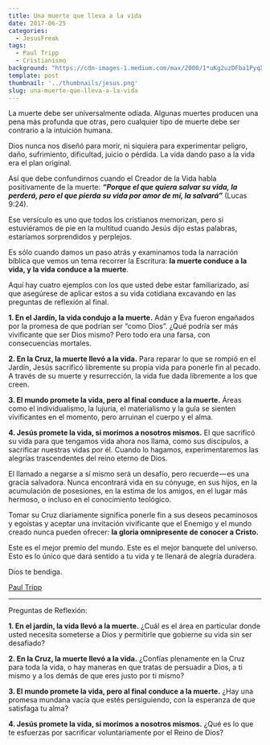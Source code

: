 ```yaml
---
title: Una muerte que lleva a la vida
date: 2017-06-25
categories:
  - JesusFreak
tags:
  - Paul Tripp
  - Cristianismo
background: "https://cdn-images-1.medium.com/max/2000/1*uKg2uzDFba1PyqXq0yGwyw.jpeg"
template: post
thumbnail: '../thumbnails/jesus.png'
slug: una-muerte-que-lleva-a-la-vida
---
```


La muerte debe ser universalmente odiada. Algunas muertes producen una pena más profunda que otras, pero cualquier tipo de muerte debe ser contrario a la intuición humana.

Dios nunca nos diseñó para morir, ni siquiera para experimentar peligro, daño, sufrimiento, dificultad, juicio o pérdida. La vida dando paso a la vida era el plan original.

Así que debe confundirnos cuando el Creador de la Vida habla positivamente de la muerte: ***“Porque el que quiera salvar su vida, la perderá, pero el que pierda su vida por amor de mí, la salvará”*** (Lucas 9:24).

Ese versículo es uno que todos los cristianos memorizan, pero si estuviéramos de pie en la multitud cuando Jesús dijo estas palabras, estaríamos sorprendidos y perplejos.

Es sólo cuando damos un paso atrás y examinamos toda la narración bíblica que vemos un tema recorrer la Escritura: **la muerte conduce a la vida, y la vida conduce a la muerte**.

Aquí hay cuatro ejemplos con los que usted debe estar familiarizado, así que asegúrese de aplicar estos a su vida cotidiana excavando en las preguntas de reflexión al final.

**1. En el Jardín, la vida condujo a la muerte.** Adán y Eva fueron engañados por la promesa de que podrían ser “como Dios”. ¿Qué podría ser más vivificante que ser Dios mismo? Pero todo era una farsa, con consecuencias mortales.

**2. En la Cruz, la muerte llevó a la vida.** Para reparar lo que se rompió en el Jardín, Jesús sacrificó libremente su propia vida para ponerle fin al pecado. A través de su muerte y resurrección, la vida fue dada libremente a los que creen.

**3. El mundo promete la vida, pero al final conduce a la muerte.** Áreas como el individualismo, la lujuria, el materialismo y la gula se sienten vivificantes en el momento, pero arruinan el cuerpo y el alma.

**4. Jesús promete la vida, si morimos a nosotros mismos.** El que sacrificó su vida para que tengamos vida ahora nos llama, como sus discípulos, a sacrificar nuestras vidas por él. Cuando lo hagamos, experimentaremos las alegrías trascendentes del reino eterno de Dios.

El llamado a negarse a sí mismo será un desafío, pero recuerde — es una gracia salvadora. Nunca encontrará vida en su cónyuge, en sus hijos, en la acumulación de posesiones, en la estima de los amigos, en el lugar más hermoso, o incluso en el conocimiento teológico.

Tomar su Cruz diariamente significa ponerle fin a sus deseos pecaminosos y egoístas y aceptar una invitación vivificante que el Enemigo y el mundo creado nunca pueden ofrecer: **la gloria omnipresente de conocer a Cristo.**

Este es el mejor premio del mundo. Este es el mejor banquete del universo. Esto es lo único que dará sentido a tu vida y te llenará de alegría duradera.

Dios te bendiga.

[Paul Tripp](https://www.paultripp.com/)

* * *

Preguntas de Reflexión:

**1. En el jardín, la vida llevó a la muerte.** ¿Cuál es el área en particular donde usted necesita someterse a Dios y permitirle que gobierne su vida sin ser desafiado?

**2. En la Cruz, la muerte llevó a la vida.** ¿Confías plenamente en la Cruz para toda la vida, o hay maneras en que tratas de persuadir a Dios, a ti mismo y a los demás de que eres justo por ti mismo?

**3. El mundo promete la vida, pero al final conduce a la muerte.** ¿Hay una promesa mundana vacía que estés persiguiendo, con la esperanza de que satisfaga tu alma?

**4. Jesús promete la vida, si morimos a nosotros mismos.** ¿Qué es lo que te esfuerzas por sacrificar voluntariamente por el Reino de Dios?
